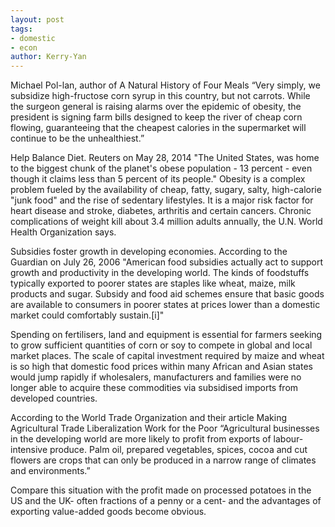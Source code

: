 ```yaml
---
layout: post
tags: 
- domestic
- econ
author: Kerry-Yan
---
```


Michael Pol-lan, author of A Natural History of Four Meals “Very simply, we subsidize high-fructose corn syrup in this country, but not carrots. While the surgeon general is raising alarms over the epidemic of obesity, the president is signing farm bills designed to keep the river of cheap corn flowing, guaranteeing that the cheapest calories in the supermarket will continue to be the unhealthiest.” 

Help Balance Diet. Reuters on May 28, 2014 "The United States, was home to the biggest chunk of the planet's obese population - 13 percent - even though it claims less than 5 percent of its people." Obesity is a complex problem fueled by the availability of cheap, fatty, sugary, salty, high-calorie "junk food" and the rise of sedentary lifestyles. It is a major risk factor for heart disease and stroke, diabetes, arthritis and certain cancers. Chronic complications of weight kill about 3.4 million adults annually, the U.N. World Health Organization says.

Subsidies foster growth in developing economies. According to the Guardian on July 26, 2006 "American food subsidies actually act to support growth and productivity in the developing world. The kinds of foodstuffs typically exported to poorer states are staples like wheat, maize, milk products and sugar. Subsidy and food aid schemes ensure that basic goods are available to consumers in poorer states at prices lower than a domestic market could comfortably sustain.[i]"

Spending on fertilisers, land and equipment is essential for farmers seeking to grow sufficient quantities of corn or soy to compete in global and local market places. The scale of capital investment required by maize and wheat is so high that domestic food prices within many African and Asian states would jump rapidly if wholesalers, manufacturers and families were no longer able to acquire these commodities via subsidised imports from developed countries.

According to the World Trade Organization and their article Making Agricultural Trade Liberalization Work for the Poor “Agricultural businesses in the developing world are more likely to profit from exports of labour-intensive produce. Palm oil, prepared vegetables, spices, cocoa and cut flowers are crops that can only be produced in a narrow range of climates and environments.” 

Compare this situation with the profit made on processed potatoes in the US and the UK- often fractions of a penny or a cent- and the advantages of exporting value-added goods become obvious.


